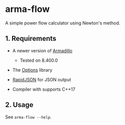 # arma-flow

A simple power flow calculator using Newton's method.

## 1. Requirements

* A newer version of [Armadillo](http://arma.sourceforge.net/)
  * Tested on 8.400.0

* The [Options](https://mulholland.xyz/docs/options/) library

* [RapidJSON]() for JSON output

* Compiler with supports C++17

## 2. Usage

See `arma-flow --help`.